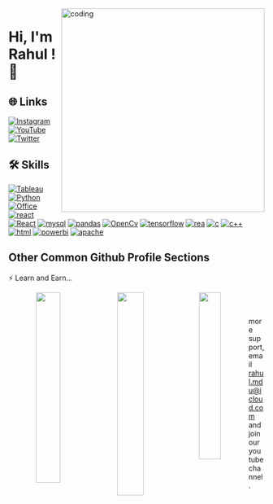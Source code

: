 <img align="right" alt="coding" width="400" src="https://user-images.githubusercontent.com/74038190/225813708-98b745f2-7d22-48cf-9150-083f1b00d6c9.gif">

# Hi, I'm Rahul ! 👋

## 🌐 Links
[![Instagram](https://img.shields.io/badge/Instagram-%23d62976%20?style=flat&logo=Instagram&color=white
)](https://www.instagram.com/)
[![YouTube](https://img.shields.io/badge/You%20Tube-%23CD201F?style=flat&logo=YouTube&logoColor=red&labelColor=%23F3E7D3
)](https://youtube.com/Codewth_R)
[![Twitter](https://img.shields.io/badge/Twitter-%231DA1F2?style=flat&logo=twitter&logoColor=white
)](https://twitter.com/Codewthr)

## 🛠 Skills
[![Tableau](https://img.shields.io/badge/Tableau-white?style=flat&logo=Tableau&logoColor=darkred
)]()
[![Python](https://img.shields.io/badge/Python-%233776ab?style=flat&logo=Python&logoColor=green
)]()
[![Office](https://img.shields.io/badge/MS%20Office-orange?style=flat&logo=Microsoft
)]()
[![react](https://img.shields.io/badge/MongoDB-%23ffff00?style=flat&logo=MongoDb&logoColor=red
)]()
[![React](https://img.shields.io/badge/NumPy-yellow?style=flat&logo=numpy&logoColor=red
)]()
[![mysql](https://img.shields.io/badge/My--SQL-pink?style=flat&logo=Microsoft%20SQL%20Server&logoColor=darkred
)]()
[![pandas](https://img.shields.io/badge/Pandas-%23ff006d?style=flat&logo=Pandas&logoColor=white
)]()
[![OpenCv](https://img.shields.io/badge/OpenCv-%238f00ff?style=flat&logo=OpenCv&logoColor=white
)]()
[![tensorflow](https://img.shields.io/badge/TensorFlow-%23ffb800?style=flat&logo=TensorFlow&logoColor=white
)]()
[![rea](https://img.shields.io/badge/R%20Programing-%238f00ff?style=flat&logo=R&logoColor=white
)]()
[![c](https://img.shields.io/badge/C%20-white?style=flat&logo=c
)]()
[![c++](https://img.shields.io/badge/C%2B%2B%20-black?style=flat&logo=c%2B%2B&logoColor=blue
)]()
[![html](https://img.shields.io/badge/HTML%20-whiteblack?style=flat&logoColor=blue
)]()
[![powerbi](https://img.shields.io/badge/Power%20Bi%20-grey?style=flat&logo=powerbi
)]()
[![apache](https://img.shields.io/badge/Apache%20-%23a42623?style=flat&logo=apache&logoColor=white
)]()
## Other Common Github Profile Sections

⚡️ Learn and Earn...

<p align="center">
  <img align="left" width="31%" src="https://github-readme-stats.vercel.app/api?username=codewthR&show_icons=true&theme=tokyonight" />
  <img align="left" width="32%" src="https://github-readme-streak-stats.herokuapp.com/?user=codewthR&theme=tokyonight" />
  <img align="left" width="29%" src="https://github-readme-stats.vercel.app/api/top-langs/?username=codewthR&theme=tokyonight" align="center" />
</p>
<br> <br>
                  
more support, email rahul.mdu@icloud.com  and   join our you tube channel. 



